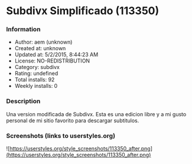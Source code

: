# Subdivx Simplificado (113350)

### Information
- Author: aem (unknown)
- Created at: unknown
- Updated at: 5/2/2015, 8:44:23 AM
- License: NO-REDISTRIBUTION
- Category: subdivx
- Rating: undefined
- Total installs: 92
- Weekly installs: 0


### Description
Una version modificada de Subdivx. Esta es una edicion libre y a mi gusto personal de mi sitio favorito para descargar subtitulos.


### Screenshots (links to userstyles.org)
![https://userstyles.org/style_screenshots/113350_after.png](https://userstyles.org/style_screenshots/113350_after.png)


